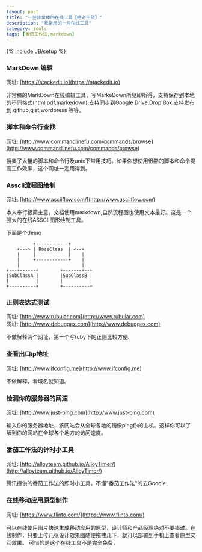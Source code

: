 ```yaml
---
layout: post
title: "一些非常棒的在线工具【绝对干货】"
description: "我常用的一些在线工具"
category: tools 
tags: [番茄工作法,markdown]
---
```

{% include JB/setup %}


### MarkDown 编辑

网址: [https://stackedit.io](https://stackedit.io)

非常棒的MarkDown在线编辑工具，写MarkeDown所见即所得，支持保存到本地的不同格式(html,pdf,markedown);支持同步到Google Drive,Drop Box.支持发布到 github,gist,wordpress 等等。

### 脚本和命令行查找

网址: [http://www.commandlinefu.com/commands/browse](http://www.commandlinefu.com/commands/browse)

搜集了大量的脚本和命令行及unix下常用技巧。如果你想使用很酷的脚本和命令提高工作效率，这个网址一定用得到。

### Asscii流程图绘制

网址: [http://www.asciiflow.com/](http://www.asciiflow.com)

本人奉行极简主意，文档使用markdown,自然流程图也使用文本最好。这是一个强大的在线ASSCII图形绘制工具。

下面是个demo
    

              +------------+        
        +---> | BaseClass  | <--+   
        |     |            |    |   
        |     +------------+    |   
        |                       |   
    +---+------+        +-------+--+
    |SubClassA |        |SubClassB |
    |          |        |          |
    +----------+        +----------+



### 正则表达式测试

网址: [http://www.rubular.com](http://www.rubular.com)  
网址: [http://www.debuggex.com](http://www.debuggex.com)

不做解释两个网址，第一个写ruby下的正则比较方便.

### 查看出口ip地址

网址: [http://www.ifconfig.me](http://www.ifconfig.me)

不做解释，看域名就知道。


### 检测你的服务器的网速

网址: [http://www.just-ping.com](http://www.just-ping.com)

输入你的服务器地址，该网站会从全球各地的镜像ping你的主机。这样你可以了解到你的网站在全球各个地方的访问速度。

### 番茄工作法的计时小工具

网址: [http://alloyteam.github.io/AlloyTimer/](http://alloyteam.github.io/AlloyTimer/)

腾讯提供的番茄工作法的即时小工具，不懂"番茄工作法"的去Google.


### 在线移动应用原型制作

网址: [https://www.flinto.com/](https://www.flinto.com/)

可以在线使用图片快速生成移动应用的原型，设计师和产品经理绝对不要错过。在线制作，只要上传几张设计效果图随便拖拽几下，就可以部署到手机上查看原型交互效果。 可惜的是这个在线工具不是完全免费，





